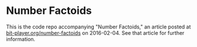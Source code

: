 # Number Factoids

This is the code repo accompanying "Number Factoids," an article posted
at [bit-player.org/number-factoids](http://bit-player.org/number-factoids)
on 2016-02-04. See that article for further information.
